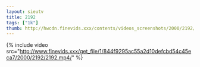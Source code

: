 ```yaml
--- 
layout: sieutv
title: 2192
tags: ["1k"]
thumb: http://hwcdn.finevids.xxx/contents/videos_screenshots/2000/2192/preview.mp4.jpg
---
```

{% include video src="http://www.finevids.xxx/get_file/1/844f9295ac55a2d10defcbd54c45eca7/2000/2192/2192.mp4/" %} 
